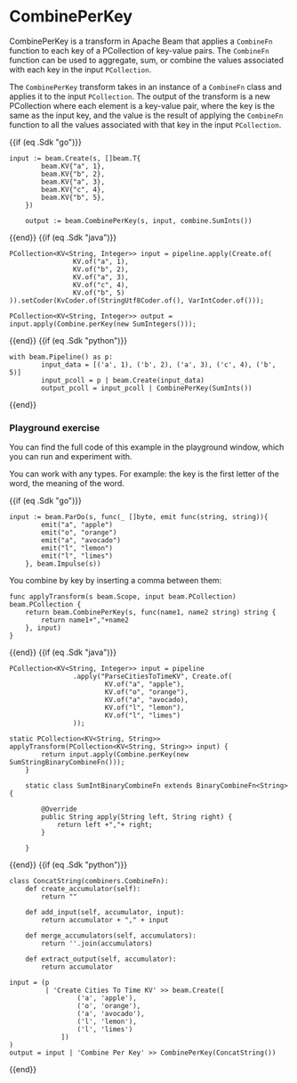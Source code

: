 <!--
Licensed under the Apache License, Version 2.0 (the "License");
you may not use this file except in compliance with the License.
You may obtain a copy of the License at

http://www.apache.org/licenses/LICENSE-2.0

Unless required by applicable law or agreed to in writing, software
distributed under the License is distributed on an "AS IS" BASIS,
WITHOUT WARRANTIES OR CONDITIONS OF ANY KIND, either express or implied.
See the License for the specific language governing permissions and
limitations under the License.
-->

# CombinePerKey

CombinePerKey is a transform in Apache Beam that applies a `CombineFn` function to each key of a PCollection of key-value pairs. The `CombineFn` function can be used to aggregate, sum, or combine the values associated with each key in the input `PCollection`.

The `CombinePerKey` transform takes in an instance of a `CombineFn` class and applies it to the input `PCollection`. The output of the transform is a new PCollection where each element is a key-value pair, where the key is the same as the input key, and the value is the result of applying the `CombineFn` function to all the values associated with that key in the input `PCollection`.

{{if (eq .Sdk "go")}}
```
input := beam.Create(s, []beam.T{
		beam.KV{"a", 1},
		beam.KV{"b", 2},
		beam.KV{"a", 3},
		beam.KV{"c", 4},
		beam.KV{"b", 5},
	})

	output := beam.CombinePerKey(s, input, combine.SumInts())
```
{{end}}
{{if (eq .Sdk "java")}}
```
PCollection<KV<String, Integer>> input = pipeline.apply(Create.of(
                KV.of("a", 1),
                KV.of("b", 2),
                KV.of("a", 3),
                KV.of("c", 4),
                KV.of("b", 5)
)).setCoder(KvCoder.of(StringUtf8Coder.of(), VarIntCoder.of()));

PCollection<KV<String, Integer>> output = input.apply(Combine.perKey(new SumIntegers()));
```
{{end}}
{{if (eq .Sdk "python")}}
```
with beam.Pipeline() as p:
        input_data = [('a', 1), ('b', 2), ('a', 3), ('c', 4), ('b', 5)]
        input_pcoll = p | beam.Create(input_data)
        output_pcoll = input_pcoll | CombinePerKey(SumInts())
```
{{end}}
### Playground exercise

You can find the full code of this example in the playground window, which you can run and experiment with.

You can work with any types. For example: the key is the first letter of the word, the meaning of the word.

{{if (eq .Sdk "go")}}
```
input := beam.ParDo(s, func(_ []byte, emit func(string, string)){
		emit("a", "apple")
		emit("o", "orange")
		emit("a", "avocado")
		emit("l", "lemon")
		emit("l", "limes")
	}, beam.Impulse(s))
```

You combine by key by inserting a comma between them:
```
func applyTransform(s beam.Scope, input beam.PCollection) beam.PCollection {
	return beam.CombinePerKey(s, func(name1, name2 string) string {
        return name1+","+name2
	}, input)
}
```
{{end}}
{{if (eq .Sdk "java")}}
```
PCollection<KV<String, Integer>> input = pipeline
                .apply("ParseCitiesToTimeKV", Create.of(
                        KV.of("a", "apple"),
                        KV.of("o", "orange"),
                        KV.of("a", "avocado),
                        KV.of("l", "lemon"),
                        KV.of("l", "limes")
                ));

static PCollection<KV<String, String>> applyTransform(PCollection<KV<String, String>> input) {
        return input.apply(Combine.perKey(new SumStringBinaryCombineFn()));
    }

    static class SumIntBinaryCombineFn extends BinaryCombineFn<String> {

        @Override
        public String apply(String left, String right) {
            return left +","+ right;
        }

    }
```
{{end}}
{{if (eq .Sdk "python")}}
```
class ConcatString(combiners.CombineFn):
    def create_accumulator(self):
        return ""

    def add_input(self, accumulator, input):
        return accumulator + "," + input

    def merge_accumulators(self, accumulators):
        return ''.join(accumulators)

    def extract_output(self, accumulator):
        return accumulator

input = (p
         | 'Create Cities To Time KV' >> beam.Create([
                 ('a', 'apple'),
                 ('o', 'orange'),
                 ('a', 'avocado'),
                 ('l', 'lemon'),
                 ('l', 'limes')
             ])
)
output = input | 'Combine Per Key' >> CombinePerKey(ConcatString())
```
{{end}}